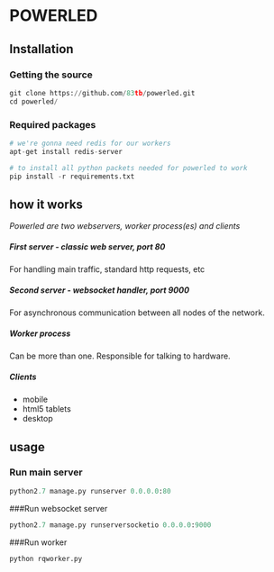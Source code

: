 # POWERLED

## Installation


### Getting the source

```python
git clone https://github.com/83tb/powerled.git
cd powerled/
```

### Required packages
```python
# we're gonna need redis for our workers
apt-get install redis-server

# to install all python packets needed for powerled to work
pip install -r requirements.txt
```

## how it works

*Powerled are two webservers, worker process(es) and clients*


##### First server - classic web server, port 80

For handling main traffic, standard http requests, etc

##### Second server - websocket handler, port 9000

For asynchronous communication between all nodes of the network.

##### Worker process

Can be more than one. Responsible for talking to hardware.

##### Clients

* mobile
* html5 tablets
* desktop




## usage




### Run main server
```python
python2.7 manage.py runserver 0.0.0.0:80

```

###Run websocket server
```python
python2.7 manage.py runserversocketio 0.0.0.0:9000

```

###Run worker
```python
python rqworker.py

```






